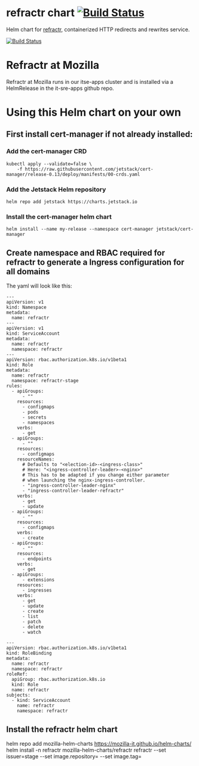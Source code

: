 # refractr chart [![Build Status](https://travis-ci.com/mozilla-it/refractr.svg?branch=master)](https://travis-ci.com/mozilla-it/refractr)
Helm chart for [refractr](https://github.com/mozilla-it/refractr/), containerized HTTP redirects and rewrites service.

[![Build Status](https://travis-ci.com/mozilla-it/refractr.svg?branch=master)](https://travis-ci.com/mozilla-it/refractr)

# Refractr at Mozilla
Refractr at Mozilla runs in our itse-apps cluster and is installed via a HelmRelease in the it-sre-apps github repo.

# Using this Helm chart on your own

## First install cert-manager if not already installed:

### Add the cert-manager CRD
```
kubectl apply --validate=false \
    -f https://raw.githubusercontent.com/jetstack/cert-manager/release-0.13/deploy/manifests/00-crds.yaml
```

### Add the Jetstack Helm repository
```
helm repo add jetstack https://charts.jetstack.io
```

### Install the cert-manager helm chart
```
helm install --name my-release --namespace cert-manager jetstack/cert-manager
```

## Create namespace and RBAC required for refractr to generate a Ingress configuration for all domains
The yaml will look like this:
```
---
apiVersion: v1
kind: Namespace
metadata:
  name: refractr
---
apiVersion: v1
kind: ServiceAccount
metadata:
  name: refractr
  namespace: refractr
---
apiVersion: rbac.authorization.k8s.io/v1beta1
kind: Role
metadata:
  name: refractr
  namespace: refractr-stage
rules:
  - apiGroups:
      - ""
    resources:
      - configmaps
      - pods
      - secrets
      - namespaces
    verbs:
      - get
  - apiGroups:
      - ""
    resources:
      - configmaps
    resourceNames:
      # Defaults to "<election-id>-<ingress-class>"
      # Here: "<ingress-controller-leader>-<nginx>"
      # This has to be adapted if you change either parameter
      # when launching the nginx-ingress-controller.
      - "ingress-controller-leader-nginx"
      - "ingress-controller-leader-refractr"
    verbs:
      - get
      - update
  - apiGroups:
      - ""
    resources:
      - configmaps
    verbs:
      - create
  - apiGroups:
      - ""
    resources:
      - endpoints
    verbs:
      - get
  - apiGroups:
      - extensions
    resources:
      - ingresses
    verbs:
      - get
      - update
      - create
      - list
      - patch
      - delete
      - watch

---
apiVersion: rbac.authorization.k8s.io/v1beta1
kind: RoleBinding
metadata:
  name: refractr
  namespace: refractr
roleRef:
  apiGroup: rbac.authorization.k8s.io
  kind: Role
  name: refractr
subjects:
  - kind: ServiceAccount
    name: refractr
    namespace: refractr
```


## Install the refractr helm chart
helm repo add mozilla-helm-charts https://mozilla-it.github.io/helm-charts/
helm install -n refractr mozilla-helm-charts/refractr refractr --set issuer=stage --set image.repository=<mydockerrepo> --set image.tag=<myimagetag>

